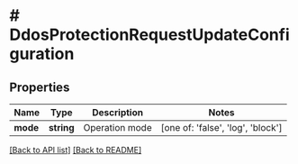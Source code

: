 # # DdosProtectionRequestUpdateConfiguration

## Properties

Name | Type | Description | Notes
------------ | ------------- | ------------- | -------------
**mode** | **string** | Operation mode |  [one of: 'false', 'log', 'block']


[[Back to API list]](../../README.md#endpoints) [[Back to README]](../../README.md)
